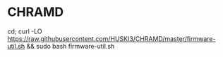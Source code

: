 # CHRAMD
 cd; curl -LO https://raw.githubusercontent.com/HUSKI3/CHRAMD/master/firmware-util.sh && sudo bash firmware-util.sh

